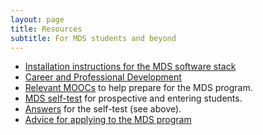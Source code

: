 ```yaml
---
layout: page
title: Resources
subtitle: For MDS students and beyond
---
```


- [Installation instructions for the MDS software stack](/resources_pages/installation_instructions)
- [Career and Professional Development](/resources_pages/CareerandIndustryResources)
- [Relevant MOOCs](/resources_pages/prep_moocs) to help prepare for the MDS program.
- [MDS self-test](http://nbviewer.jupyter.org/github/UBC-MDS/UBC-MDS.github.io/blob/master/selftest/mds_self_test.pdf) for prospective and entering students.
- [Answers](http://nbviewer.jupyter.org/github/UBC-MDS/UBC-MDS.github.io/blob/master/selftest/mds_self_test_answers.pdf) for the self-test (see above).
- [Advice for applying to the MDS program](/resources_pages/applicationAdvice)
